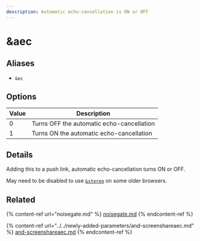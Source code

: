 ```yaml
---
description: Automatic echo-cancellation is ON or OFF
---
```


# \&aec

## Aliases

* `&ec`

## Options

| Value | Description                               |
| ----- | ----------------------------------------- |
| 0     | Turns OFF the automatic echo-cancellation |
| 1     | Turns ON the automatic echo-cancellation  |

## Details

Adding this to a push link, automatic echo-cancellation turns ON or OFF.

May need to be disabled to use [`&stereo`](stereo.md) on some older browsers.

## Related

{% content-ref url="noisegate.md" %}
[noisegate.md](noisegate.md)
{% endcontent-ref %}

{% content-ref url="../../newly-added-parameters/and-screenshareaec.md" %}
[and-screenshareaec.md](../../newly-added-parameters/and-screenshareaec.md)
{% endcontent-ref %}
